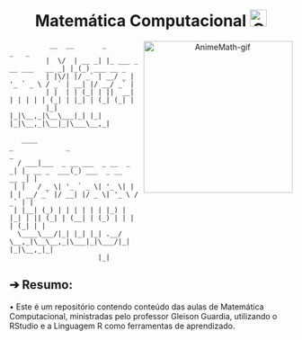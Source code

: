 <div align="center">
  <h1>Matemática Computacional <a href="https://emoji.gg/emoji/7244_ConfusedMathLady"><img src="https://cdn3.iconfinder.com/data/icons/education-652/64/mathematics-education-calculating-computer-512.png" width="30px" height="30px" alt="ComputerMathematics-pic"></a></h1>
  
<div align="center">
  <img src="https://image.myanimelist.net/ui/4qiNh5tqRTk4V69s_hmD3yClfSJFzlo3glKLq2pEUmj0zx0fAu20-tp57K5yJ2B_5ytuNW42kywxAq8vLhPVMGXYcXj5rO6-fdZ8wDy1Ixw" align="right" width="265" height="270" alt="AnimeMath-gif">
  
<div align="left">

```
          __  __       _                       _   _
         |  \/  | __ _| |_ ___ _ __ ___   __ _| |_(_) ___ __ _
         | |\/| |/ _` | __/ _ | '_ ` _ \ / _` | __| |/ __/ _` |
         | |  | | (_| | ||  __| | | | | | (_| | |_| | (_| (_| |
         |_|  |_|\__,_|\__\___|_| |_| |_|\__,_|\__|_|\___\__,_|

   ____                            _             _                   _
  / ___|___  _ __ ___  _ __  _   _| |_ __ _  ___(_) ___  _ __   __ _| |
 | |   / _ \| '_ ` _ \| '_ \| | | | __/ _` |/ __| |/ _ \| '_ \ / _` | |
 | |__| (_) | | | | | | |_) | |_| | || (_| | (__| | (_) | | | | (_| | |
  \____\___/|_| |_| |_| .__/ \__,_|\__\__,_|\___|_|\___/|_| |_|\__,_|_|
                      |_|
```
<div align="left">

## ➔ Resumo:

</div>

<div align="left">
• Este é um repositório contendo conteúdo das aulas de Matemática Computacional, ministradas pelo professor Gleison Guardia, utilizando o RStudio e a Linguagem R como ferramentas de aprendizado.
</div>
